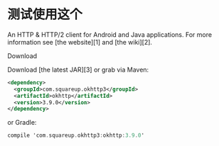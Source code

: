 测试使用这个
======

An HTTP & HTTP/2 client for Android and Java applications. For more information see [the website][1] and [the wiki][2].

Download


Download [the latest JAR][3] or grab via Maven:
```xml
<dependency>
  <groupId>com.squareup.okhttp3</groupId>
  <artifactId>okhttp</artifactId>
  <version>3.9.0</version>
</dependency>
```
or Gradle:
```a
compile 'com.squareup.okhttp3:okhttp:3.9.0'
```

